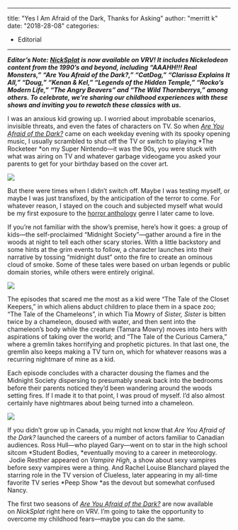 
---
title: "Yes I Am Afraid of the Dark, Thanks for Asking"
author: "merritt k"
date: "2018-28-08"
categories:
- Editorial
---

***Editor&#8217;s Note: [NickSplat](https://vrv.co/nicksplat) is now available on VRV! It includes Nickelodeon content from the 1990’s and beyond, including “AAAHH!!! Real Monsters,” “Are You Afraid of the Dark?,” “CatDog,” “Clarissa Explains It All,” “Doug,” “Kenan & Kel,” “Legends of the Hidden Temple,” “Rocko&#8217;s Modern Life,” “The Angry Beavers” and “The Wild Thornberrys,” among others. To celebrate, we&#8217;re sharing our childhood experiences with these shows and inviting you to rewatch these classics with us.***

I was an anxious kid growing up. I worried about improbable scenarios, invisible threats, and even the fates of characters on TV. So when [*Are You Afraid of the Dark?*](https://vrv.co/series/GRXJ020MY/Are-You-Afraid-of-the-Dark) came on each weekday evening with its spooky opening music, I usually scrambled to shut off the TV or switch to playing *The Rocketeer *on my Super Nintendo—it was the 90s, you were stuck with what was airing on TV and whatever garbage videogame you asked your parents to get for your birthday based on the cover art.

![](https://i1.wp.com/vrvblog.co/wp-content/uploads/2018/08/Screen-Shot-2018-08-28-at-2.14.28-PM.png?resize=871%2C641&#038;ssl=1)

But there were times when I didn&#8217;t switch off. Maybe I was testing myself, or maybe I was just transfixed, by the anticipation of the terror to come. For whatever reason, I stayed on the couch and subjected myself what would be my first exposure to the [horror anthology](https://vrvblog.co/merrittk/2070/a-small-easily-frightened-baby-watches-tales-from-the-darkside/) genre I later came to love.

If you&#8217;re not familiar with the show&#8217;s premise, here&#8217;s how it goes: a group of kids—the self-proclaimed &#8220;Midnight Society&#8221;—gather around a fire in the woods at night to tell each other scary stories. With a little backstory and some hints at the grim events to follow, a character launches into their narrative by tossing &#8220;midnight dust&#8221; onto the fire to create an ominous cloud of smoke. Some of these tales were based on urban legends or public domain stories, while others were entirely original.

![](https://i2.wp.com/vrvblog.co/wp-content/uploads/2018/08/acb10e0c37e16d9ccf47190581f2638f.gif?resize=644%2C404&#038;ssl=1)

The episodes that scared me the most as a kid were &#8220;The Tale of the Closet Keepers,&#8221; in which aliens abduct children to place them in a space zoo; &#8220;The Tale of the Chameleons&#8221;, in which Tia Mowry of *Sister, Sister* is bitten twice by a chameleon, doused with water, and then sent into the chameleon&#8217;s body while the creature (Tamara Mowry) moves into hers with aspirations of taking over the world; and &#8220;The Tale of the Curious Camera,&#8221; where a gremlin takes horrifying and prophetic pictures. In that last one, the gremlin also keeps making a TV turn on, which for whatever reasons was a recurring nightmare of mine as a kid.

Each episode concludes with a character dousing the flames and the Midnight Society dispersing to presumably sneak back into the bedrooms before their parents noticed they&#8217;d been wandering around the woods setting fires. If I made it to that point, I was proud of myself. I&#8217;d also almost certainly have nightmares about being turned into a chameleon.

![](https://i0.wp.com/vrvblog.co/wp-content/uploads/2018/08/Screen-Shot-2018-08-28-at-2.14.18-PM.png?resize=876%2C636&#038;ssl=1)

If you didn&#8217;t grow up in Canada, you might not know that *Are You Afraid of the Dark?* launched the careers of a number of actors familiar to Canadian audiences. Ross Hull—who played Gary—went on to star in the high school sitcom *Student Bodies, *eventually moving to a career in meteorology.  Jodie Resther appeared on *Vampire High*, a show about sexy vampires before sexy vampires were a thing. And Rachel Louise Blanchard played the starring role in the TV version of Clueless, later appearing in my all-time favorite TV series *Peep Show *as the devout but somewhat confused Nancy.

The first two seasons of [*Are You Afraid of the Dark?*](https://vrv.co/series/GRXJ020MY/Are-You-Afraid-of-the-Dark) are now available on *NickSplat* right here on VRV. I&#8217;m going to take the opportunity to overcome my childhood fears—maybe you can do the same.
